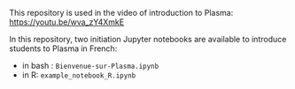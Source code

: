 This repository is used in the video of introduction to Plasma: https://youtu.be/wva_zY4XmkE

In this repository, two initiation Jupyter notebooks are available to introduce students to Plasma in French:
- in bash : `Bienvenue-sur-Plasma.ipynb `
- in R:  `example_notebook_R.ipynb`


